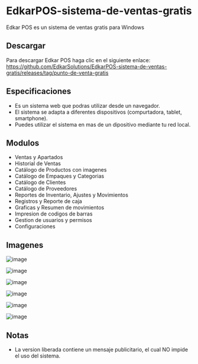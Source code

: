 # EdkarPOS-sistema-de-ventas-gratis
Edkar POS es un sistema de ventas gratis para Windows

## Descargar
Para descargar Edkar POS haga clic en el siguiente enlace: https://github.com/EdkarSolutions/EdkarPOS-sistema-de-ventas-gratis/releases/tag/punto-de-venta-gratis

## Especificaciones
- Es un sistema web que podras utilizar desde un navegador.
- El sistema se adapta a diferentes dispositivos (compurtadora, tablet, smartphone).
- Puedes utilizar el sistema en mas de un dipositivo mediante tu red local.

## Modulos
- Ventas y Apartados
- Historial de Ventas
- Catálogo de Productos con imagenes
- Catálogo de Empaques y Categorias
- Catálogo de Clientes
- Catálogo de Proveedores
- Reportes de Inventario, Ajustes y Movimientos
- Registros y Reporte de caja
- Graficas y Resumen de movimientos
- Impresion de codigos de barras
- Gestion de usuarios y permisos
- Configuraciones

## Imagenes
![image](https://github.com/user-attachments/assets/a6305cc6-7f7f-4a99-8b73-a7780e48e524)

![image](https://github.com/user-attachments/assets/d034d2f1-e18f-4d39-b213-7a042da132a2)

![image](https://github.com/user-attachments/assets/357fb7a7-9f07-4bbe-8ad8-05a9ed757389)

![image](https://github.com/user-attachments/assets/6129ffc6-aab0-4dd8-ae3e-b01a981c2029)

![image](https://github.com/user-attachments/assets/6f8bb213-addc-4972-bbb1-7a344bead9db)

![image](https://github.com/user-attachments/assets/53a51300-a59c-435f-af58-a55293e1a398)


## Notas
- La version liberada contiene un mensaje publicitario, el cual NO impide el uso del sistema.


